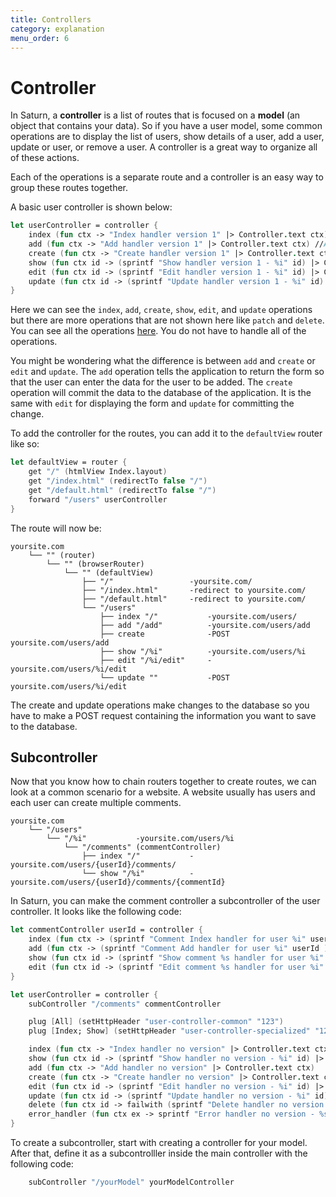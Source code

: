 ```yaml
---
title: Controllers
category: explanation
menu_order: 6
---
```


# Controller

In Saturn, a **controller** is a list of routes that is focused on a **model** (an object that contains your data). So if you have a user model, some common operations are to display the list of users, show details of a user, add a user, update or user, or remove a user. A controller is a great way to organize all of these actions.

Each of the operations is a separate route and a controller is an easy way to group these routes together.

A basic user controller is shown below:

```fsharp
let userController = controller {
    index (fun ctx -> "Index handler version 1" |> Controller.text ctx) //View list of users
    add (fun ctx -> "Add handler version 1" |> Controller.text ctx) //Add a user
    create (fun ctx -> "Create handler version 1" |> Controller.text ctx) //Create a user
    show (fun ctx id -> (sprintf "Show handler version 1 - %i" id) |> Controller.text ctx) //Show details of a user
    edit (fun ctx id -> (sprintf "Edit handler version 1 - %i" id) |> Controller.text ctx)  //Edit a user
    update (fun ctx id -> (sprintf "Update handler version 1 - %i" id) |> Controller.text ctx)  //Update a user
}
```

Here we can see the `index`, `add`, `create`, `show`, `edit`, and `update` operations but there are more operations that are not shown here like `patch` and `delete`. You can see all the operations [here](../api/controller). You do not have to handle all of the operations.

You might be wondering what the difference is between `add` and `create` or `edit` and `update`. The `add` operation tells the application to return the form so that the user can enter the data for the user to be added. The `create` operation will commit the data to the database of the application. It is the same with `edit` for displaying the form and `update` for committing the change.

To add the controller for the routes, you can add it to the `defaultView` router like so:

```fsharp
let defaultView = router {
    get "/" (htmlView Index.layout)
    get "/index.html" (redirectTo false "/")
    get "/default.html" (redirectTo false "/")
    forward "/users" userController
}
```

The route will now be:

    yoursite.com
        └── "" (router)
            └── "" (browserRouter)
                └── "" (defaultView)
                    ├── "/"                 -yoursite.com/
                    ├── "/index.html"       -redirect to yoursite.com/
                    ├── "/default.html"     -redirect to yoursite.com/
                    └── "/users"
                        ├── index "/"           -yoursite.com/users/
                        ├── add "/add"          -yoursite.com/users/add
                        ├── create              -POST yoursite.com/users/add
                        ├── show "/%i"          -yoursite.com/users/%i
                        ├── edit "/%i/edit"     -yoursite.com/users/%i/edit
                        └── update ""           -POST yoursite.com/users/%i/edit

The create and update operations make changes to the database so you have to make a POST request containing the information you want to save to the database.

## Subcontroller

Now that you know how to chain routers together to create routes, we can look at a common scenario for a website. A website usually has users and each user can create multiple comments.

    yoursite.com
        └── "/users"
            └── "/%i"           -yoursite.com/users/%i
                └── "/comments" (commentController)
                    ├── index "/"           -yoursite.com/users/{userId}/comments/
                    └── show "/%i"          -yoursite.com/users/{userId}/comments/{commentId}

In Saturn, you can make the comment controller a subcontroller of the user controller. It looks like the following code:

```fsharp
let commentController userId = controller {
    index (fun ctx -> (sprintf "Comment Index handler for user %i" userId ) |> Controller.text ctx)
    add (fun ctx -> (sprintf "Comment Add handler for user %i" userId ) |> Controller.text ctx)
    show (fun ctx id -> (sprintf "Show comment %s handler for user %i" id userId ) |> Controller.text ctx)
    edit (fun ctx id -> (sprintf "Edit comment %s handler for user %i" id userId )  |> Controller.text ctx)
}

let userController = controller {
    subController "/comments" commentController

    plug [All] (setHttpHeader "user-controller-common" "123")
    plug [Index; Show] (setHttpHeader "user-controller-specialized" "123")

    index (fun ctx -> "Index handler no version" |> Controller.text ctx)
    show (fun ctx id -> (sprintf "Show handler no version - %i" id) |> Controller.text ctx)
    add (fun ctx -> "Add handler no version" |> Controller.text ctx)
    create (fun ctx -> "Create handler no version" |> Controller.text ctx)
    edit (fun ctx id -> (sprintf "Edit handler no version - %i" id) |> Controller.text ctx)
    update (fun ctx id -> (sprintf "Update handler no version - %i" id) |> Controller.text ctx)
    delete (fun ctx id -> failwith (sprintf "Delete handler no version failed - %i" id) |> Controller.text ctx)
    error_handler (fun ctx ex -> sprintf "Error handler no version - %s" ex.Message |> Controller.text ctx)
}
```

To create a subcontroller, start with creating a controller for your model. After that, define it as a subcontrolller inside the main controller with the following code:

```fsharp
    subController "/yourModel" yourModelController
```